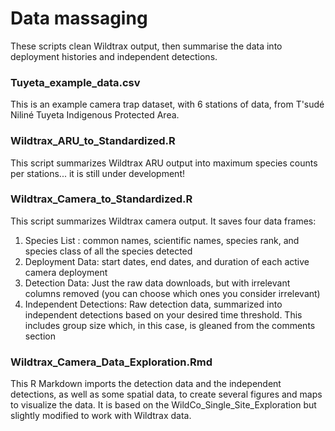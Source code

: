 # Data massaging
These scripts clean Wildtrax output, then summarise the data into deployment histories and independent detections.

### Tuyeta_example_data.csv
This is an example camera trap dataset, with 6 stations of data, from T'sudé Niliné Tuyeta Indigenous Protected Area.

### Wildtrax_ARU_to_Standardized.R
This script summarizes Wildtrax ARU output into maximum species counts per stations... it is still under development!

### Wildtrax_Camera_to_Standardized.R
This script summarizes Wildtrax camera output. It saves four data frames:
1. Species List : common names, scientific names, species rank, and species class of all the species detected
2. Deployment Data: start dates, end dates, and duration of each active camera deployment
3. Detection Data: Just the raw data downloads, but with irrelevant columns removed (you can choose which ones you consider irrelevant)
4. Independent Detections: Raw detection data, summarized into independent detections based on your desired time threshold. This includes group size which, in this case, is gleaned from the comments section

### Wildtrax_Camera_Data_Exploration.Rmd
This R Markdown imports the detection data and the independent detections, as well as some spatial data, to create several figures and maps to visualize the data. It is based on the WildCo_Single_Site_Exploration but slightly modified to work with Wildtrax data.

